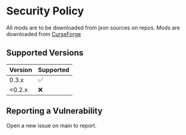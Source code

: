 # Security Policy

All mods are to be downloaded from json sources on repos.
Mods are downloaded from [CurseForge](https://www.curseforge.com/)

## Supported Versions

| Version | Supported          |
| ------- | ------------------ |
|  0.3.x  | :white_check_mark: |
| <0.2.x  | :x:                |

## Reporting a Vulnerability

Open a new issue on main to report.
